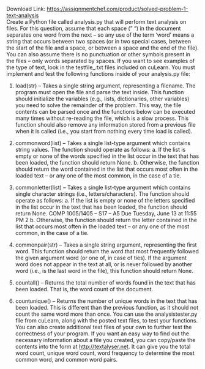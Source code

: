 Download Link: https://assignmentchef.com/product/solved-problem-1-text-analysis
<br>
Create a Python file called analysis.py that will perform text analysis on files. For this question, assume that each space (” “) in the document separates one word from the next – so any use of the term ‘word’ means a string that occurs between two spaces (or in two special cases, between the start of the file and a space, or between a space and the end of the file). You can also assume there is no punctuation or other symbols present in the files – only words separated by spaces. If you want to see examples of the type of text, look in the testfile_.txt files included on cuLearn. You must implement and test the following functions inside of your analysis.py file:

1) load(str) – Takes a single string argument, representing a filename. The program must open the file and parse the text inside. This function should initialize the variables (e.g., lists, dictionaries, other variables) you need to solve the remainder of the problem. This way, the file contents can be parsed once and the functions below can be executed many times without re-reading the file, which is a slow process. This function should also remove any information stored from a previous file when it is called (i.e., you start from nothing every time load is called).

2) commonword(list) – Takes a single list-type argument which contains string values. The function should operate as follows: a. If the list is empty or none of the words specified in the list occur in the text that has been loaded, the function should return None. b. Otherwise, the function should return the word contained in the list that occurs most often in the loaded text – or any one of the most common, in the case of a tie.

3) commonletter(list) – Takes a single list-type argument which contains single character strings (i.e., letters/characters). The function should operate as follows: a. If the list is empty or none of the letters specified in the list occur in the text that has been loaded, the function should return None. COMP 1005/1405 – S17 – A5 Due Tuesday, June 13 at 11:55 PM 2 b. Otherwise, the function should return the letter contained in the list that occurs most often in the loaded text – or any one of the most common, in the case of a tie.

4) commonpair(str) – Takes a single string argument, representing the first word. This function should return the word that most frequently followed the given argument word (or one of, in case of ties). If the argument word does not appear in the text at all, or is never followed by another word (i.e., is the last word in the file), this function should return None.

5) countall() – Returns the total number of words found in the text that has been loaded. That is, the word count of the document.

6) countunique() – Returns the number of unique words in the text that has been loaded. This is different than the previous function, as it should not count the same word more than once. You can use the analysistester.py file from cuLearn, along with the posted text files, to test your functions. You can also create additional text files of your own to further test the correctness of your program. If you want an easy way to find out the necessary information about a file you created, you can copy/paste the contents into the form at http://textalyser.net. It can give you the total word count, unique word count, word frequency to determine the most common word, and common word pairs.